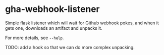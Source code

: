 gha-webhook-listener
==========================

Simple flask listener which will wait for Github webhook pokes, and when it
gets one, downloads an artifact and unpacks it.

For more details, see `--help`.

TODO: add a hook so that we can do more complex unpacking.

